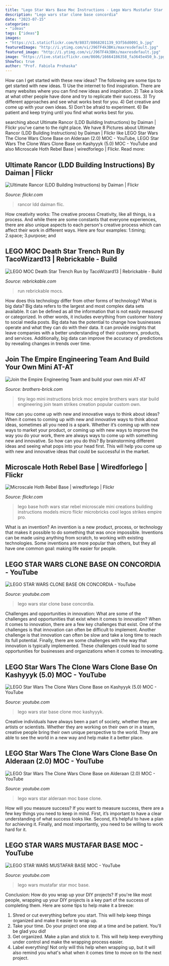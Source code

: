 ```yaml
---
title: "Lego Star Wars Base Moc Instructions - Lego Wars Mustafar Star Moc Base"
description: "Lego wars star clone base concordia"
date: "2023-07-15"
categories:
- "ideas"
tags: ["ideas"]
images:
- "https://c1.staticflickr.com/9/8037/8068201139_93f56d0091_b.jpg"
featuredImage: "http://i.ytimg.com/vi/J96TF4k3BKs/maxresdefault.jpg"
featured_image: "http://i.ytimg.com/vi/J96TF4k3BKs/maxresdefault.jpg"
image: "https://live.staticflickr.com/8606/16664186358_fa3645e450_b.jpg"
ShowToc: true
author: "Prof. Fabiola Prohaska"
---
```



How can I get started with these new ideas?
The following are some tips to get started with new ideas. 1) Use the internet to find inspiration. There are many websites where you can find new ideas and inspiration. 2) Take a look at what other people have done and try to replicate their success. 3) Try different approaches and see what works best for you. 4) Get creative and come up with your own ideas. 5) Don’t be afraid to experiment. 6) Be patient and keep trying until you find what works best for you.

	

		
searching about Ultimate Rancor (LDD Building Instructions) by Daiman | Flickr you've came to the right place. We have 8 Pictures about Ultimate Rancor (LDD Building Instructions) by Daiman | Flickr like LEGO Star Wars The Clone Wars Clone Base on Alderaan (2.0) MOC - YouTube, LEGO Star Wars The Clone Wars Clone Base on Kashyyyk (5.0) MOC - YouTube and also Microscale Hoth Rebel Base | wiredforlego | Flickr. Read more:
		
    
## Ultimate Rancor (LDD Building Instructions) By Daiman | Flickr

<img loading=lazy src="https://live.staticflickr.com/8606/16664186358_fa3645e450_b.jpg" onerror="this.onerror=null;this.src='https://tse3.mm.bing.net/th?id=OIP.1Wttl7IDYARMghhhdyRheQHaGL&amp;pid=15.1';" alt="Ultimate Rancor (LDD Building Instructions) by Daiman | Flickr">

_Source: flickr.com_

>rancor ldd daiman flic. 

	

How creativity works: The creative process
Creativity, like all things, is a process. And while there are some constants that everyone experiences, there are also unique aspects to each person's creative process which can affect their work in different ways. Here are four examples: 1.timing; 2.space; 3.purpose; and 
    
## LEGO MOC Death Star Trench Run By TacoWizard13 | Rebrickable - Build

<img loading=lazy src="https://cdn.rebrickable.com/media/thumbs/mocs/moc-50886.jpg/1000x800p.jpg" onerror="this.onerror=null;this.src='https://tse4.mm.bing.net/th?id=OIP.M5nplUpWTWE1Vjb72tgoTQHaF7&amp;pid=15.1';" alt="LEGO MOC Death Star Trench Run by TacoWizard13 | Rebrickable - Build">

_Source: rebrickable.com_

>run rebrickable mocs. 

	

How does this technology differ from other forms of technology?
What is big data? Big data refers to the largest and most complex data sets available. It can be defined as all the information that is not easily measured or categorized. In other words, it includes everything from customer history to social media posts.
Big data has the potential to change how businesses operate and what they can do with their data. It can provide insights that leave companies with a better understanding of their customers, products, and services. Additionally, big data can improve the accuracy of predictions by revealing changes in trends over time.

    
## Join The Empire Engineering Team And Build Your Own Mini AT-AT

<img loading=lazy src="https://c1.staticflickr.com/5/4174/34416845232_cab4866e78_z.jpg" onerror="this.onerror=null;this.src='https://tse4.mm.bing.net/th?id=OIP.EXlmCxx3BBvc1FriyGDpoAHaGM&amp;pid=15.1';" alt="Join the Empire Engineering Team and build your own mini AT-AT">

_Source: brothers-brick.com_

>tiny lego mini instructions brick moc empire brothers wars star build engineering join team strikes creation popular custom own. 

	

How can you come up with new and innovative ways to think about ideas?
When it comes to coming up with new and innovative ways to think about ideas, sometimes all you need is a spark. Whether it’s coming up with new ways to market your product, or coming up with new ways to improve the way you do your work, there are always ways to come up with something new and innovative. So how can you do this? By brainstorming different ideas and seeing what pops into your head first. This will help you come up with new and innovative ideas that could be successful in the market.

    
## Microscale Hoth Rebel Base | Wiredforlego | Flickr

<img loading=lazy src="https://c1.staticflickr.com/9/8037/8068201139_93f56d0091_b.jpg" onerror="this.onerror=null;this.src='https://tse2.mm.bing.net/th?id=OIP.8rNQ3Qke6Bg2rUrsQMgg6QHaIp&amp;pid=15.1';" alt="Microscale Hoth Rebel Base | wiredforlego | Flickr">

_Source: flickr.com_

>lego base hoth wars star rebel microscale mini creations building instructions models micro flickr microbricks cool legos strikes empire pro. 

	

What is an invention?
An invention is a new product, process, or technology that makes it possible to do something that was once impossible. Inventions can be made using anything from scratch, to working with existing technologies. Some inventions are more popular than others, but they all have one common goal: making life easier for people.

    
## LEGO STAR WARS CLONE BASE ON CONCORDIA - YouTube

<img loading=lazy src="http://i.ytimg.com/vi/J96TF4k3BKs/maxresdefault.jpg" onerror="this.onerror=null;this.src='https://tse3.mm.bing.net/th?id=OIP.C23gH1DZM37nfJu677UfAgHaEK&amp;pid=15.1';" alt="LEGO STAR WARS CLONE BASE ON CONCORDIA - YouTube">

_Source: youtube.com_

>lego wars star clone base concordia. 

	

Challenges and opportunities in innovation: What are some of the challenges and opportunities that exist when it comes to innovation?
When it comes to innovation, there are a few key challenges that exist. One of the challenges is that innovation can often be difficult to implement. Another challenge is that innovation can often be slow and take a long time to reach its full potential. Finally, there are some challenges with the way that innovation is typically implemented. These challenges could lead to some opportunities for businesses and organizations when it comes to innovating.

    
## LEGO Star Wars The Clone Wars Clone Base On Kashyyyk (5.0) MOC - YouTube

<img loading=lazy src="http://i.ytimg.com/vi/y-2cfqltujI/maxresdefault.jpg" onerror="this.onerror=null;this.src='https://tse1.mm.bing.net/th?id=OIP.0HiwuYqFmm7w8_-y0qLdHAHaEK&amp;pid=15.1';" alt="LEGO Star Wars The Clone Wars Clone Base on Kashyyyk (5.0) MOC - YouTube">

_Source: youtube.com_

>lego wars star base clone moc kashyyyk. 

	

Creative individuals have always been a part of society, whether they are artists or scientists. Whether they are working on their own or in a team, creative people bring their own unique perspective to the world. They are able to see the world in a new way and help make it a better place.

    
## LEGO Star Wars The Clone Wars Clone Base On Alderaan (2.0) MOC - YouTube

<img loading=lazy src="https://i.ytimg.com/vi/W9M0li0aaX8/maxresdefault.jpg" onerror="this.onerror=null;this.src='https://tse3.mm.bing.net/th?id=OIP.j6tIoi17pIvpCa9cl0ga9QHaEK&amp;pid=15.1';" alt="LEGO Star Wars The Clone Wars Clone Base on Alderaan (2.0) MOC - YouTube">

_Source: youtube.com_

>lego wars star alderaan moc base clone. 

	

How will you measure success?
If you want to measure success, there are a few key things you need to keep in mind. First, it’s important to have a clear understanding of what success looks like. Second, it’s helpful to have a plan for achieving it. Finally, and most importantly, you need to be willing to work hard for it.

    
## LEGO STAR WARS MUSTAFAR BASE MOC - YouTube

<img loading=lazy src="https://i.ytimg.com/vi/MG4qDLX8qeY/hqdefault.jpg" onerror="this.onerror=null;this.src='https://tse4.mm.bing.net/th?id=OIP.NcMOKt4ea1UoA2Hb_v00-AHaFj&amp;pid=15.1';" alt="LEGO STAR WARS MUSTAFAR BASE MOC - YouTube">

_Source: youtube.com_

>lego wars mustafar star moc base. 

	

Conclusion: How do you wrap up your DIY projects?
If you're like most people, wrapping up your DIY projects is a key part of the success of completing them. Here are some tips to help make it a breeze:
1) Shred or cut everything before you start. This will help keep things organized and make it easier to wrap up.
2) Take your time. Do your project one step at a time and be patient. You'll be glad you did!
3) Get organized. Make a plan and stick to it. This will help keep everything under control and make the wrapping process easier.
4) Label everything! Not only will this help when wrapping up, but it will also remind you what's what when it comes time to move on to the next project.

